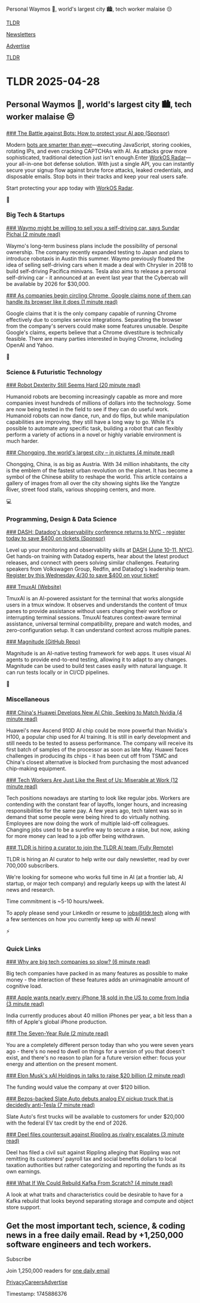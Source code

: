 Personal Waymos 🚗, world's largest city 🏙️, tech worker malaise 😔

[TLDR](/)

[Newsletters](/newsletters)

[Advertise](https://advertise.tldr.tech/)

[TLDR](/)

# TLDR 2025-04-28

## Personal Waymos 🚗, world's largest city 🏙️, tech worker malaise 😔

### 

[### The Battle against Bots: How to protect your AI app (Sponsor)](https://workos.com/blog/how-to-stop-bots?utm_medium=newsletter&amp;utm_source=tldr&amp;utm_campaign=q22025)

Modern [bots are smarter than ever](https://workos.com/blog/what-is-device-fingerprinting-and-how-does-it-work?utm_medium=newsletter&utm_source=tldr&utm_campaign=q22025)—executing JavaScript, storing cookies, rotating IPs, and even cracking CAPTCHAs with AI. As attacks grow more sophisticated, traditional detection just isn't enough.Enter [WorkOS Radar](https://workos.com/blog/how-workos-radars-bot-detection-works?utm_medium=newsletter&utm_source=tldr&utm_campaign=q22025)—your all-in-one bot defense solution. With just a single API, you can instantly secure your signup flow against brute force attacks, leaked credentials, and disposable emails. Stop bots in their tracks and keep your real users safe.

Start protecting your app today with [WorkOS Radar](https://workos.com/radar?utm_medium=newsletter&utm_source=tldr&utm_campaign=q22025).

📱

### Big Tech & Startups

[### Waymo might be willing to sell you a self-driving car, says Sundar Pichai (2 minute read)](https://www.theverge.com/news/656267/waymo-self-driving-car-personal-long-term-business-earnings?utm_source=tldrnewsletter)

Waymo's long-term business plans include the possibility of personal ownership. The company recently expanded testing to Japan and plans to introduce robotaxis in Austin this summer. Waymo previously floated the idea of selling self-driving cars when it made a deal with Chrysler in 2018 to build self-driving Pacifica minivans. Tesla also aims to release a personal self-driving car - it announced at an event last year that the Cybercab will be available by 2026 for $30,000.

[### As companies begin circling Chrome, Google claims none of them can handle its browser like it does (1 minute read)](https://www.xda-developers.com/google-claims-none-of-handle-chrome/?utm_source=tldrnewsletter)

Google claims that it is the only company capable of running Chrome effectively due to complex service integrations. Separating the browser from the company's servers could make some features unusable. Despite Google's claims, experts believe that a Chrome divestiture is technically feasible. There are many parties interested in buying Chrome, including OpenAI and Yahoo.

🚀

### Science & Futuristic Technology

[### Robot Dexterity Still Seems Hard (20 minute read)](https://www.construction-physics.com/p/robot-dexterity-still-seems-hard?utm_source=tldrnewsletter)

Humanoid robots are becoming increasingly capable as more and more companies invest hundreds of millions of dollars into the technology. Some are now being tested in the field to see if they can do useful work. Humanoid robots can now dance, run, and do flips, but while manipulation capabilities are improving, they still have a long way to go. While it's possible to automate any specific task, building a robot that can flexibly perform a variety of actions in a novel or highly variable environment is much harder.

[### Chongqing, the world's largest city – in pictures (4 minute read)](https://www.theguardian.com/world/gallery/2025/apr/27/chongqing-the-worlds-largest-city-in-pictures?utm_source=tldrnewsletter)

Chongqing, China, is as big as Austria. With 34 million inhabitants, the city is the emblem of the fastest urban revolution on the planet. It has become a symbol of the Chinese ability to reshape the world. This article contains a gallery of images from all over the city showing sights like the Yangtze River, street food stalls, various shopping centers, and more.

💻

### Programming, Design & Data Science

[### DASH: Datadog's observability conference returns to NYC - register today to save $400 on tickets (Sponsor)](https://www.dashcon.io/?utm_source=tldrnewsletter&amp;utm_medium=newsletter&amp;utm_campaign=dg-coreplatform-ww-dash-tldr)

Level up your monitoring and observability skills at [DASH (June 10-11, NYC)](https://www.dashcon.io/?utm_source=tldrnewsletter&utm_medium=newsletter&utm_campaign=dg-coreplatform-ww-dash-tldr). Get hands-on training with Datadog experts, hear about the latest product releases, and connect with peers solving similar challenges. Featuring speakers from Volkswagen Group, Redfin, and Datadog's leadership team. [Register by this Wednesday 4/30 to save $400 on your ticket!](https://www.dashcon.io/?utm_source=tldrnewsletter&utm_medium=newsletter&utm_campaign=dg-coreplatform-ww-dash-tldr)

[### TmuxAI (Website)](https://tmuxai.dev/?utm_source=tldrnewsletter)

TmuxAI is an AI-powered assistant for the terminal that works alongside users in a tmux window. It observes and understands the content of tmux panes to provide assistance without users changing their workflow or interrupting terminal sessions. TmuxAI features context-aware terminal assistance, universal terminal compatibility, prepare and watch modes, and zero-configuration setup. It can understand context across multiple panes.

[### Magnitude (GitHub Repo)](https://github.com/magnitudedev/magnitude?utm_source=tldrnewsletter)

Magnitude is an AI-native testing framework for web apps. It uses visual AI agents to provide end-to-end testing, allowing it to adapt to any changes. Magnitude can be used to build test cases easily with natural language. It can run tests locally or in CI/CD pipelines.

🎁

### Miscellaneous

[### China's Huawei Develops New AI Chip, Seeking to Match Nvidia (4 minute read)](https://www.wsj.com/tech/chinas-huawei-develops-new-ai-chip-seeking-to-match-nvidia-8166f606?st=KR7Jjb&reflink=desktopwebshare_permalink&utm_source=tldrnewsletter)

Huawei's new Ascend 910D AI chip could be more powerful than Nvidia's H100, a popular chip used for AI training. It is still in early development and still needs to be tested to assess performance. The company will receive its first batch of samples of the processor as soon as late May. Huawei faces challenges in producing its chips - it has been cut off from TSMC and China's closest alternative is blocked from purchasing the most advanced chip-making equipment.

[### Tech Workers Are Just Like the Rest of Us: Miserable at Work (12 minute read)](https://www.wsj.com/tech/tech-careers-job-market-changes-bfe36c1f?st=gmPSMf&reflink=desktopwebshare_permalink&utm_source=tldrnewsletter)

Tech positions nowadays are starting to look like regular jobs. Workers are contending with the constant fear of layoffs, longer hours, and increasing responsibilities for the same pay. A few years ago, tech talent was so in demand that some people were being hired to do virtually nothing. Employees are now doing the work of multiple laid-off colleagues. Changing jobs used to be a surefire way to secure a raise, but now, asking for more money can lead to a job offer being withdrawn.

[### TLDR is hiring a curator to join the TLDR AI team (Fully Remote)](mailto:jobs@tldr.tech?utm_source=tldrnewsletter)

TLDR is hiring an AI curator to help write our daily newsletter, read by over 700,000 subscribers.

We're looking for someone who works full time in AI (at a frontier lab, AI startup, or major tech company) and regularly keeps up with the latest AI news and research.

Time commitment is ~5-10 hours/week.

To apply please send your LinkedIn or resume to [jobs@tldr.tech](mailto:jobs@tldr.tech) along with a few sentences on how you currently keep up with AI news!

⚡

### Quick Links

[### Why are big tech companies so slow? (6 minute read)](https://www.seangoedecke.com/difficulty-in-big-tech/?utm_source=tldrnewsletter)

Big tech companies have packed in as many features as possible to make money - the interaction of these features adds an unimaginable amount of cognitive load.

[### Apple wants nearly every iPhone 18 sold in the US to come from India (3 minute read)](https://appleinsider.com/articles/25/04/25/apple-wants-nearly-every-iphone-18-sold-in-the-us-to-come-from-india?utm_medium=rss&amp;utm_source=tldrnewsletter)

India currently produces about 40 million iPhones per year, a bit less than a fifth of Apple's global iPhone production.

[### The Seven-Year Rule (2 minute read)](https://www.macsparky.com/blog/2025/04/the-seven-year-rule/?utm_source=tldrnewsletter)

You are a completely different person today than who you were seven years ago - there's no need to dwell on things for a version of you that doesn't exist, and there's no reason to plan for a future version either: focus your energy and attention on the present moment.

[### Elon Musk's xAI Holdings in talks to raise $20 billion (2 minute read)](https://www.cnbc.com/2025/04/26/elon-musks-xai-holdings-in-talks-to-raise-20-billion.html?utm_source=tldrnewsletter)

The funding would value the company at over $120 billion.

[### Bezos-backed Slate Auto debuts analog EV pickup truck that is decidedly anti-Tesla (7 minute read)](https://techcrunch.com/2025/04/24/bezos-backed-slate-auto-debuts-analog-ev-pickup-truck-that-is-decidedly-anti-tesla/?utm_source=tldrnewsletter)

Slate Auto's first trucks will be available to customers for under $20,000 with the federal EV tax credit by the end of 2026.

[### Deel files countersuit against Rippling as rivalry escalates (3 minute read)](https://techcrunch.com/2025/04/25/deel-files-countersuit-against-rippling-as-rivalry-escalates/?utm_source=tldrnewsletter)

Deel has filed a civil suit against Rippling alleging that Rippling was not remitting its customers' payroll tax and social benefits dollars to local taxation authorities but rather categorizing and reporting the funds as its own earnings.

[### What If We Could Rebuild Kafka From Scratch? (4 minute read)](https://www.morling.dev/blog/what-if-we-could-rebuild-kafka-from-scratch/?utm_source=tldrnewsletter)

A look at what traits and characteristics could be desirable to have for a Kafka rebuild that looks beyond separating storage and compute and object store support.

## Get the most important tech, science, & coding news in a free daily email. Read by +1,250,000 software engineers and tech workers.

Subscribe

Join 1,250,000 readers for [one daily email](/api/latest/tech)

[Privacy](/privacy)[Careers](https://jobs.ashbyhq.com/tldr.tech)[Advertise](/tech/advertise)

Timestamp: 1745886376